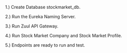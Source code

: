 1.) Create Database stockmarket_db.

2.) Run the Eureka Naming Server.

3.) Run Zuul API Gateway.

4.) Run Stock Market Company and Stock Market Profile.

5.) Endpoints are ready to run and test.
